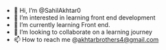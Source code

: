 - 👋 Hi, I’m @SahilAkhtar0
- 👀 I’m interested in learning front end development 
- 🌱 I’m currently learning Front end.
- 💞️ I’m looking to collaborate on a learning journey 
- 📫 How to reach me @akhtarbrothers4@gmail.com

<!---
SahilAkhtar0/SahilAkhtar0 is a ✨ special ✨ repository because its `README.md` (this file) appears on your GitHub profile.
You can click the Preview link to take a look at your changes.
--->
